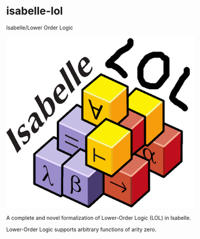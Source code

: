 # isabelle-lol
Isabelle/Lower Order Logic

![Image of Yaktocat](https://raw.githubusercontent.com/fu-dietersheim/isabelle-lol/master/isabelle_lol.gif)

A complete and novel formalization of Lower-Order Logic (LOL) in Isabelle.

Lower-Order Logic supports arbitrary functions of arity zero.
